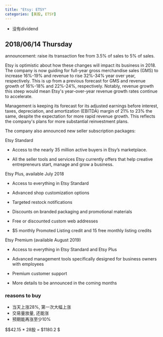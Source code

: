 ```yaml
---
title: "Etsy: ETSY"
categories: [美股, ETSY]
---
```


* 没有dividend
<!-- more -->


## 2018/06/14 Thursday

announcement: raise its transaction fee from 3.5% of sales to 5% of sales. 


Etsy is optimistic about how these changes will impact its business in 2018. The company is now guiding for full-year gross merchandise sales (GMS) to increase 16%-19% and revenue to rise 32%-34% year over year, respectively. This is up from a previous forecast for GMS and revenue growth of 16%-18% and 22%-24%, respectively. Notably, revenue growth this steep would mean Etsy's year-over-year revenue growth rates continue to accelerate.

Management is keeping its forecast for its adjusted earnings before interest, taxes, depreciation, and amortization (EBITDA) margin of 21% to 23% the same, despite the expectation for more rapid revenue growth. This reflects the company's plans for more substantial reinvestment plans.

The company also announced new seller subscription packages:

Etsy Standard
* Access to the nearly 35 million active buyers in Etsy’s marketplace.

* All the seller tools and services Etsy currently offers that help creative entrepreneurs start, manage and grow a business.

Etsy Plus, available July 2018

* Access to everything in Etsy Standard

* Advanced shop customization options

* Targeted restock notifications

* Discounts on branded packaging and promotional materials

* Free or discounted custom web addresses

* $5 monthly Promoted Listing credit and 15 free monthly listing credits

Etsy Premium (available August 2019)
* Access to everything in Etsy Standard and Etsy Plus

* Advanced management tools specifically designed for business owners with employees

* Premium customer support

* More details to be announced in the coming months



### reasons to buy

* 当天上涨28%, 第一次大幅上涨
* 交易量放量, 还能涨
* 预期能再涨至少10%

$\$42.15 * 28股 = \$1180.2 $

